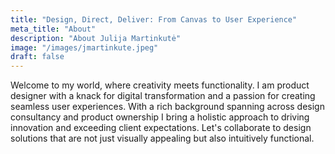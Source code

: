 ```yaml
---
title: "Design, Direct, Deliver: From Canvas to User Experience"
meta_title: "About"
description: "About Julija Martinkutė"
image: "/images/jmartinkute.jpeg"
draft: false
---
```


Welcome to my world, where creativity meets functionality. I am product designer with a knack for digital transformation and a passion for creating seamless user experiences. With a rich background spanning across design consultancy and product ownership I bring a holistic approach to driving innovation and exceeding client expectations. Let's collaborate to design solutions that are not just visually appealing but also intuitively functional.
 
